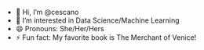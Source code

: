 - 👋 Hi, I’m @cescano
- 👀 I’m interested in Data Science/Machine Learning 
- 😄 Pronouns: She/Her/Hers
- ⚡ Fun fact: My favorite book is The Merchant of Venice!

<!---
cescano/cescano is a ✨ special ✨ repository because its `README.md` (this file) appears on your GitHub profile.
You can click the Preview link to take a look at your changes.
--->
